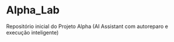 # Alpha_Lab
Repositório inicial do Projeto Alpha (AI Assistant com autoreparo e execução inteligente)
